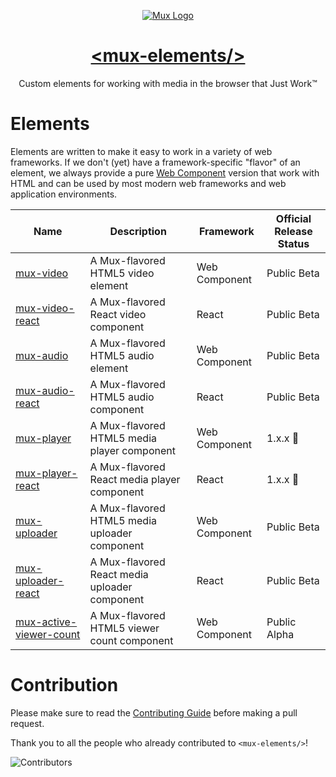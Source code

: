 <p align="center">
  <a href="https://mux.com/">
    <img src="https://avatars.githubusercontent.com/u/16199997?s=200&v=4" alt="Mux Logo">
    <h1 align="center">&lt;mux-elements/&gt;</h1>
  </a>
  <p align="center">
    Custom elements for working with media in the browser that Just Work™
  </p>
</p>

# Elements

Elements are written to make it easy to work in a variety of web frameworks. If we don't (yet) have a framework-specific "flavor" of an element, we always provide a pure [Web Component](https://developer.mozilla.org/en-US/docs/Web/Web_Components) version that work with HTML and can be used by most modern web frameworks and web application environments.

| Name                                                        | Description                                   | Framework     | Official Release Status |
| ----------------------------------------------------------- | --------------------------------------------- | ------------- | ----------------------- |
| [mux-video](packages/mux-video)                             | A Mux-flavored HTML5 video element            | Web Component | Public Beta             |
| [mux-video-react](packages/mux-video-react)                 | A Mux-flavored React video component          | React         | Public Beta             |
| [mux-audio](packages/mux-audio)                             | A Mux-flavored HTML5 audio element            | Web Component | Public Beta             |
| [mux-audio-react](packages/mux-audio-react)                 | A Mux-flavored HTML5 audio component          | React         | Public Beta             |
| [mux-player](packages/mux-player)                           | A Mux-flavored HTML5 media player component   | Web Component | 1.x.x 🎉                |
| [mux-player-react](packages/mux-player-react)               | A Mux-flavored React media player component   | React         | 1.x.x 🎉                |
| [mux-uploader](packages/mux-uploader)                       | A Mux-flavored HTML5 media uploader component | Web Component | Public Beta             |
| [mux-uploader-react](packages/mux-uploader-react)           | A Mux-flavored React media uploader component | React         | Public Beta             |
| [mux-active-viewer-count](packages/mux-active-viewer-count) | A Mux-flavored HTML5 viewer count component   | Web Component | Public Alpha            |

# Contribution

Please make sure to read the [Contributing Guide](CONTRIBUTING.md) before making a pull request.

Thank you to all the people who already contributed to `<mux-elements/>`!

![Contributors](https://contrib.rocks/image?repo=muxinc/elements)
